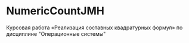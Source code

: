 # NumericCountJMH

Курсовая работа «Реализация составных квадратурных формул» по дисциплине \"Операционные системы\"
